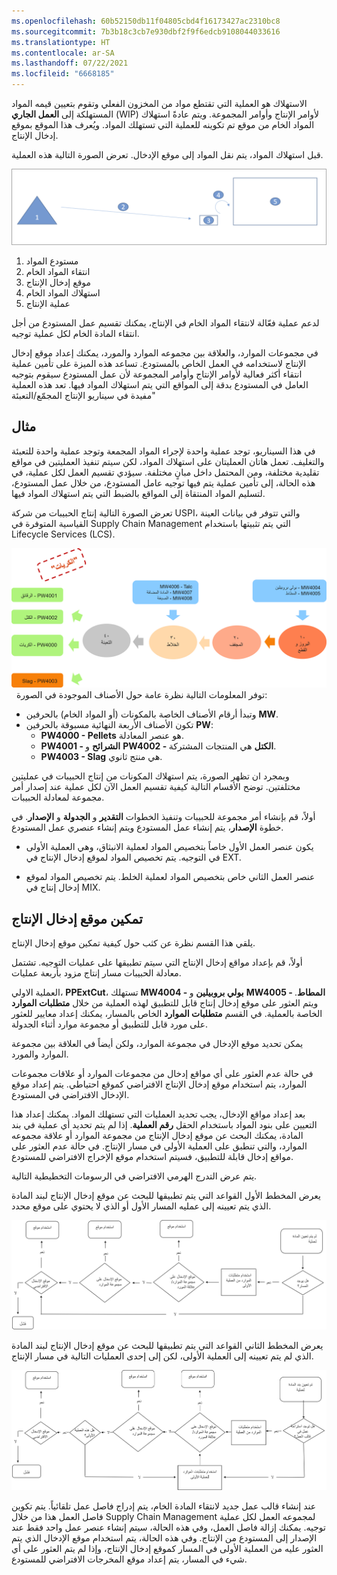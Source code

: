 ```yaml
---
ms.openlocfilehash: 60b52150db11f04805cbd4f16173427ac2310bc8
ms.sourcegitcommit: 7b3b18c3cb7e930dbf2f9f6edcb9108044033616
ms.translationtype: HT
ms.contentlocale: ar-SA
ms.lasthandoff: 07/22/2021
ms.locfileid: "6668185"
---
```

الاستهلاك هو العملية التي تقتطع مواد من المخزون الفعلي وتقوم بتعيين قيمه المواد المستهلكة إلى **العمل الجاري** (‏WIP) لأوامر الإنتاج وأوامر المجموعة. ويتم عادةً استهلاك المواد الخام من موقع تم تكوينه للعملية التي تستهلك المواد. ويُعرف هذا الموقع بموقع إدخال الإنتاج.

قبل استهلاك المواد، يتم نقل المواد إلى موقع الإدخال. تعرض الصورة التالية هذه العملية.

![الرسم التخطيطي للمواد التي تم نقلها إلى عملية موقع الإدخال.](../media/input-location.png)

1.  مستودع المواد
2.  انتقاء المواد الخام
3.  موقع إدخال الإنتاج
4.  استهلاك المواد الخام
5.  عملية الإنتاج

لدعم عملية فعّالة لانتقاء المواد الخام في الإنتاج، يمكنك تقسيم عمل المستودع من أجل انتقاء المادة الخام لكل عملية توجيه.

في مجموعات الموارد، والعلاقة بين مجموعه الموارد والمورد، يمكنك إعداد موقع إدخال الإنتاج لاستخدامه في العمل الخاص بالمستودع. تساعد هذه الميزة على تأمين عملية انتقاء أكثر فعالية لأوامر الإنتاج وأوامر المجموعة لأن عمل المستودع سيقوم بتوجيه العامل في المستودع بدقة إلى المواقع التي يتم استهلاك المواد فيها. تعد هذه العملية مفيدة في سيناريو الإنتاج المجمّع/التعبئة"

## <a name="example"></a>مثال

في هذا السيناريو، توجد عملية واحدة لإجراء المواد المجمعة وتوجد عملية واحدة للتعبئة والتغليف. تعمل هاتان العمليتان على استهلاك المواد، لكن سيتم تنفيذ العمليتين في مواقع تقليدية مختلفة، ومن المحتمل داخل مبانٍ مختلفة. سيؤدي تقسيم العمل لكل عملية، في هذه الحالة، إلى تأمين عملية يتم فيها توجيه عامل المستودع، من خلال عمل المستودع، لتسليم المواد المنتقاة إلى المواقع بالضبط التي يتم استهلاك المواد فيها.

تعرض الصورة التالية إنتاج الحبيبات من شركة USPI، والتي تتوفر في بيانات العينة القياسية المتوفرة في Supply Chain Management التي يتم تثبيتها باستخدام Lifecycle Services‏ (LCS).

[![الرسم التخطيطي لإنتاج الحبيبات من شركة USPI.](../media/pellets-1.png)](../media/pellets-1.png#lightbox) 
 
توفر المعلومات التالية نظرة عامة حول الأصناف الموجودة في الصورة:

-   وتبدأ أرقام الأصناف الخاصة بالمكونات (أو المواد الخام) بالحرفين **MW**.
-   تكون الأصناف الأربعة النهائية مسبوقة بالحرفين **PW**:
    -   **PW4000 - Pellets** هو عنصر المعادلة.
    -   **PW4001 - الشرائح** و **PW4002 - الكتل** هي المنتجات المشتركة.
    -   **PW4003 - Slag** هي منتج ثانوي.

وبمجرد ان تظهر الصورة، يتم استهلاك المكونات من إنتاج الحبيبات في عمليتين مختلفتين. توضح الأقسام التالية كيفية تقسيم العمل الآن لكل عملية عند إصدار أمر مجموعة لمعادلة الحبيبات.

أولاً، قم بإنشاء أمر مجموعة للحبيبات وتنفيذ الخطوات **التقدير** و **الجدولة** و **الإصدار**. في خطوة **الإصدار**، يتم إنشاء عمل المستودع ويتم إنشاء عنصري عمل المستودع.

-   يكون عنصر العمل الأول خاصاً بتخصيص المواد لعملية الانبثاق، وهي العملية الأولى في التوجيه. يتم تخصيص المواد لموقع إدخال الإنتاج في EXT.

-   عنصر العمل الثاني خاص بتخصيص المواد لعملية الخلط.
    يتم تخصيص المواد لموقع إدخال إنتاج في MIX.

## <a name="enable-the-production-input-location"></a>تمكين موقع إدخال الإنتاج

يلقي هذا القسم نظرة عن كثب حول كيفية تمكين موقع إدخال الإنتاج.

أولاً، قم بإعداد مواقع إدخال الإنتاج التي سيتم تطبيقها على عمليات التوجيه. تشتمل معادلة الحبيبات مسار إنتاج مزود بأربعة عمليات.

العملية الاولي، **PPExtCut**، تستهلك **MW4004 - بولي بروبيلين** و **MW4005 - المطاط**. ويتم العثور على موقع إدخال إنتاج قابل للتطبيق لهذه العملية من خلال **متطلبات الموارد** الخاصة بالعملية. في القسم **متطلبات الموارد** الخاص بالمسار، يمكنك إعداد معايير للعثور على مورد قابل للتطبيق أو مجموعة موارد أثناء الجدولة.

يمكن تحديد موقع الإدخال في مجموعة الموارد، ولكن أيضاً في العلاقة بين مجموعة الموارد والمورد.

في حالة عدم العثور على أي مواقع إدخال من مجموعات الموارد أو علاقات مجموعات الموارد، يتم استخدام موقع إدخال الإنتاج الافتراضي كموقع احتياطي. يتم إعداد موقع الإدخال الافتراضي في المستودع.

بعد إعداد مواقع الإدخال، يجب تحديد العمليات التي تستهلك المواد. يمكنك إعداد هذا التعيين على بنود المواد باستخدام الحقل **رقم العملية**. إذا لم يتم تحديد أي عملية في بند المادة، يمكنك البحث عن موقع إدخال الإنتاج من مجموعة الموارد أو علاقة مجموعه الموارد، والتي تنطبق على العملية الأولى في مسار الإنتاج. في حالة عدم العثور على مواقع إدخال قابلة للتطبيق، فسيتم استخدام موقع الإخراج الافتراضي للمستودع.

يتم عرض التدرج الهرمي الافتراضي في الرسومات التخطيطية التالية.

يعرض المخطط الأول القواعد التي يتم تطبيقها للبحث عن موقع إدخال الإنتاج لبند المادة الذي يتم تعيينه إلى عمليه المسار الأول أو الذي لا يحتوي على موقع محدد.

[![الرسم التخطيطي للقواعد التي يتم تطبيقها للبحث عن موقع إدخال الإنتاج المعين لعملية التوجيه.](../media/route-diagram.png)](../media/route-diagram.png#lightbox)

يعرض المخطط الثاني القواعد التي يتم تطبيقها للبحث عن موقع إدخال الإنتاج لبند المادة الذي لم يتم تعيينه إلى العملية الأولى، لكن إلى إحدى العمليات التالية في مسار الإنتاج.

[![الرسم التخطيطي للقواعد التي يتم تطبيقها للبحث عن موقع إدخال الإنتاج المعين لإحدى العمليات في مسار الإنتاج.](../media/input-new.png)](../media/input-new.png#lightbox)

عند إنشاء قالب عمل جديد لانتقاء المادة الخام، يتم إدراج فاصل عمل تلقائياً. يتم تكوين فاصل العمل هذا من خلال Supply Chain Management لمجموعه العمل لكل عملية توجيه. يمكنك إزالة فاصل العمل، وفي هذه الحالة، سيتم إنشاء عنصر عمل واحد فقط عند الإصدار إلى المستودع من الإنتاج. وفي هذه الحالة، يتم استخدام موقع الإدخال الذي يتم العثور عليه من العملية الأولى في المسار كموقع إدخال الإنتاج، وإذا لم يتم العثور على أي شيء في المسار، يتم إعداد موقع المخرجات الافتراضي للمستودع.